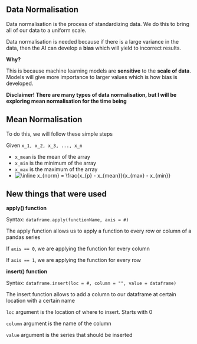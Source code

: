## Data Normalisation

Data normalisation is the process of standardizing data. We do this to bring all of
our data to a uniform scale.

Data normalisation is needed because if there is a large variance in the data, then
the AI can develop a **bias** which will yield to incorrect results.

**Why?**

This is because machine learning models are **sensitive** to the **scale of data**.
Models will give more importance to larger values which is how bias is developed.

**Disclaimer! There are many types of data normalisation, but I will be exploring
mean normalisation for the time being**

## Mean Normalisation

To do this, we will follow these simple steps

Given `x_1, x_2, x_3, ..., x_n`

- `x_mean` is the mean of the array
- `x_min` is the minimum of the array
- `x_max` is the maximum of the array
- <img src="https://latex.codecogs.com/svg.image?\inline&space;x_{norm}&space;=&space;\frac{x_{p}&space;-&space;x_{mean}}{x_{max}&space;-&space;x_{min}}" title="\inline x_{norm} = \frac{x_{p} - x_{mean}}{x_{max} - x_{min}}" />

## New things that were used

**apply() function**

Syntax: `dataframe.apply(functionName, axis = #)`

The apply function allows us to apply a function to every row or column of a pandas series

If `axis == 0`, we are applying the function for every column

If `axis == 1`, we are applying the function for every row

**insert() function**

Syntax: `dataframe.insert(loc = #, column = "", value = dataframe)`

The insert function allows to add a column to our dataframe at certain location
with a certain name

`loc` argument is the location of where to insert. Starts with 0

`column` argument is the name of the column

`value` argument is the series that should be inserted
